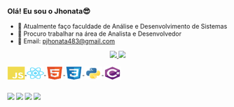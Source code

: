### Olá! Eu sou o Jhonata😎

- 🌱 Atualmente faço faculdade de Análise e Desenvolvimento de Sistemas
- 🧐 Procuro trabalhar na área de Analista e Desenvolvedor
- 💬 Email: pjhonata483@gmail.com


<div align="center">
  <a href="https://github.com/Rodrigues200">
  <img height="180em" src="https://github-readme-stats.vercel.app/api?username=Rodrigues200&show_icons=true&theme=cobalt&include_all_commits=true&count_private=true"/>
  <img height="180em" src="https://github-readme-stats.vercel.app/api/top-langs/?username=Rodrigues200&layout=compact&langs_count=7&theme=cobalt"/>
</div>

<div style="display: inline_block"><br>
  <img align="center" alt="Rodri-Js" height="30" width="40" src="https://raw.githubusercontent.com/devicons/devicon/master/icons/javascript/javascript-plain.svg">
  <img align="center" alt="Rodri-React" height="30" width="40" src="https://raw.githubusercontent.com/devicons/devicon/master/icons/react/react-original.svg">
  <img align="center" alt="Rodri-HTML" height="30" width="40" src="https://raw.githubusercontent.com/devicons/devicon/master/icons/html5/html5-original.svg">
  <img align="center" alt="Rodri-CSS" height="30" width="40" src="https://raw.githubusercontent.com/devicons/devicon/master/icons/css3/css3-original.svg">
  <img align="center" alt="Rodri-Python" height="30" width="40" src="https://raw.githubusercontent.com/devicons/devicon/master/icons/python/python-original.svg">
  <img align="center" alt="Rodri-Csharp" height="30" width="40" src="https://raw.githubusercontent.com/devicons/devicon/master/icons/csharp/csharp-original.svg">

</div>
  
  ##

<div> 
  <a href="https://instagram.com/j.rodrigues.__?igshid=YmMyMTA2M2Y=" target="_blank"><img src="https://img.shields.io/badge/-Instagram-%23E4405F?style=for-the-badge&logo=instagram&logoColor=white" target="_blank"></a>
  <a href="https://discord.gg/5fMMK7eK" target="_blank"><img src="https://discord.com/channels/762841385861906433/762841386319478807" target="_blank"></a> 
  <a href = "pjhonata483@gmail.com"><img src="https://img.shields.io/badge/-Gmail-%23333?style=for-the-badge&logo=gmail&logoColor=white" target="_blank"></a>
  <a href="https://www.linkedin.com/in/jhonata-rodrigues-515925234" target="_blank"><img src="https://img.shields.io/badge/-LinkedIn-%230077B5?style=for-the-badge&logo=linkedin&logoColor=white" target="_blank"></a> 
 
</div>

